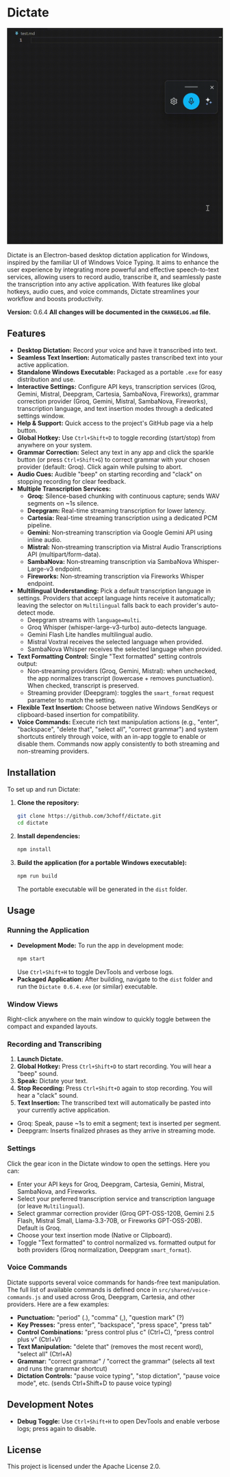 # Dictate

![Dictate Demo](https://github.com/3choff/dictate/blob/master/assets/demo/demo.gif?raw=true)

Dictate is an Electron-based desktop dictation application for Windows, inspired by the familiar UI of Windows Voice Typing. It aims to enhance the user experience by integrating more powerful and effective speech-to-text services, allowing users to record audio, transcribe it, and seamlessly paste the transcription into any active application. With features like global hotkeys, audio cues, and voice commands, Dictate streamlines your workflow and boosts productivity.

**Version:** 0.6.4
**All changes will be documented in the `CHANGELOG.md` file.**

## Features

*   **Desktop Dictation:** Record your voice and have it transcribed into text.
*   **Seamless Text Insertion:** Automatically pastes transcribed text into your active application.
*   **Standalone Windows Executable:** Packaged as a portable `.exe` for easy distribution and use.
*   **Interactive Settings:** Configure API keys, transcription services (Groq, Gemini, Mistral, Deepgram, Cartesia, SambaNova, Fireworks), grammar correction provider (Groq, Gemini, Mistral, SambaNova, Fireworks), transcription language, and text insertion modes through a dedicated settings window.
*   **Help & Support:** Quick access to the project's GitHub page via a help button.
*   **Global Hotkey:** Use `Ctrl+Shift+D` to toggle recording (start/stop) from anywhere on your system.
*   **Grammar Correction:** Select any text in any app and click the sparkle button (or press `Ctrl+Shift+G`) to correct grammar with your chosen provider (default: Groq). Click again while pulsing to abort.
*   **Audio Cues:** Audible "beep" on starting recording and "clack" on stopping recording for clear feedback.
*   **Multiple Transcription Services:**
    *   **Groq:** Silence-based chunking with continuous capture; sends WAV segments on ~1s silence.
    *   **Deepgram:** Real-time streaming transcription for lower latency.
    *   **Cartesia:** Real-time streaming transcription using a dedicated PCM pipeline.
    *   **Gemini:** Non‑streaming transcription via Google Gemini API using inline audio.
    *   **Mistral:** Non‑streaming transcription via Mistral Audio Transcriptions API (multipart/form-data).
    *   **SambaNova:** Non‑streaming transcription via SambaNova Whisper-Large-v3 endpoint.
    *   **Fireworks:** Non‑streaming transcription via Fireworks Whisper endpoint.
*   **Multilingual Understanding:** Pick a default transcription language in settings. Providers that accept language hints receive it automatically; leaving the selector on `Multilingual` falls back to each provider's auto-detect mode.
    * Deepgram streams with `language=multi`.
    * Groq Whisper (whisper-large-v3-turbo) auto-detects language.
    * Gemini Flash Lite handles multilingual audio.
    * Mistral Voxtral receives the selected language when provided.
    * SambaNova Whisper receives the selected language when provided.
*   **Text Formatting Control:** Single "Text formatted" setting controls output:
    * Non‑streaming providers (Groq, Gemini, Mistral): when unchecked, the app normalizes transcript (lowercase + removes punctuation). When checked, transcript is preserved.
    * Streaming provider (Deepgram): toggles the `smart_format` request parameter to match the setting.
*   **Flexible Text Insertion:** Choose between native Windows SendKeys or clipboard-based insertion for compatibility.
*   **Voice Commands:** Execute rich text manipulation actions (e.g., "enter", "backspace", "delete that", "select all", "correct grammar") and system shortcuts entirely through voice, with an in-app toggle to enable or disable them. Commands now apply consistently to both streaming and non-streaming providers.

## Installation

To set up and run Dictate:

1.  **Clone the repository:**
    ```bash
    git clone https://github.com/3choff/dictate.git
    cd dictate
    ```
2.  **Install dependencies:**
    ```bash
    npm install
    ```
3.  **Build the application (for a portable Windows executable):**
    ```bash
    npm run build
    ```
    The portable executable will be generated in the `dist` folder.

## Usage

### Running the Application

*   **Development Mode:** To run the app in development mode:
    ```bash
    npm start
    ```
    Use `Ctrl+Shift+H` to toggle DevTools and verbose logs.
*   **Packaged Application:** After building, navigate to the `dist` folder and run the `Dictate 0.6.4.exe` (or similar) executable.

### Window Views

Right-click anywhere on the main window to quickly toggle between the compact and expanded layouts.

### Recording and Transcribing

1.  **Launch Dictate.**
2.  **Global Hotkey:** Press `Ctrl+Shift+D` to start recording. You will hear a "beep" sound.
3.  **Speak:** Dictate your text.
4.  **Stop Recording:** Press `Ctrl+Shift+D` again to stop recording. You will hear a "clack" sound.
5.  **Text Insertion:** The transcribed text will automatically be pasted into your currently active application.
   * Groq: Speak, pause ~1s to emit a segment; text is inserted per segment.
   * Deepgram: Inserts finalized phrases as they arrive in streaming mode.

### Settings

Click the gear icon in the Dictate window to open the settings. Here you can:
*   Enter your API keys for Groq, Deepgram, Cartesia, Gemini, Mistral, SambaNova, and Fireworks.
*   Select your preferred transcription service and transcription language (or leave `Multilingual`).
*   Select grammar correction provider (Groq GPT-OSS-120B, Gemini 2.5 Flash, Mistral Small, Llama-3.3-70B, or Fireworks GPT-OSS-20B). Default is Groq.
*   Choose your text insertion mode (Native or Clipboard).
*   Toggle "Text formatted" to control normalized vs. formatted output for both providers (Groq normalization, Deepgram `smart_format`).

### Voice Commands

Dictate supports several voice commands for hands-free text manipulation. The full list of available commands is defined once in `src/shared/voice-commands.js` and used across Groq, Deepgram, Cartesia, and other providers. Here are a few examples:

*   **Punctuation:** "period" (.), "comma" (,), "question mark" (?)
*   **Key Presses:** "press enter", "backspace", "press space", "press tab"
*   **Control Combinations:** "press control plus c" (Ctrl+C), "press control plus v" (Ctrl+V)
*   **Text Manipulation:** "delete that" (removes the most recent word), "select all" (Ctrl+A)
*   **Grammar:** "correct grammar" / "correct the grammar" (selects all text and runs the grammar shortcut)
*   **Dictation Controls:** "pause voice typing", "stop dictation", "pause voice mode", etc. (sends Ctrl+Shift+D to pause voice typing)

## Development Notes

*   **Debug Toggle:** Use `Ctrl+Shift+H` to open DevTools and enable verbose logs; press again to disable.

## License

This project is licensed under the Apache License 2.0.

